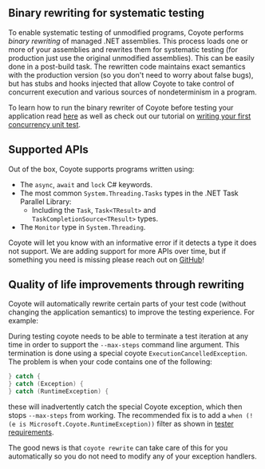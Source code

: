 ## Binary rewriting for systematic testing

To enable systematic testing of unmodified programs, Coyote performs _binary rewriting_ of managed
.NET assemblies. This process loads one or more of your assemblies and rewrites them for systematic
testing (for production just use the original unmodified assemblies). This can be easily done in a
post-build task. The rewritten code maintains exact semantics with the production version (so you
don't need to worry about false bugs), but has stubs and hooks injected that allow Coyote to take
control of concurrent execution and various sources of nondeterminism in a program.

To learn how to run the binary rewriter of Coyote before testing your application read
[here](../tools/rewriting.md) as well as check out our tutorial on [writing your first concurrency
unit test](../tutorials/first-concurrency-unit-test.md).

## Supported APIs

Out of the box, Coyote supports programs written using:

- The `async`, `await` and `lock` C# keywords.
- The most common `System.Threading.Tasks` types in the .NET Task Parallel Library:
  - Including the `Task`, `Task<TResult>` and `TaskCompletionSource<TResult>` types.
- The `Monitor` type in `System.Threading`.

Coyote will let you know with an informative error if it detects a type it does not support. We are
adding support for more APIs over time, but if something you need is missing please reach out on
[GitHub](https://github.com/microsoft/coyote/issues)!

## Quality of life improvements through rewriting

Coyote will automatically rewrite certain parts of your test code (without changing the application semantics) to improve the testing experience. For example:

During testing coyote needs to be able to terminate a test iteration at any time in order to support
the `--max-steps` command line argument. This termination is done using a special coyote
`ExecutionCancelledException`. The problem is when your code contains one of the following:

```c#
} catch {
} catch (Exception) {
} catch (RuntimeException) {
```

these will inadvertently catch the special Coyote exception, which then stops `--max-steps` from
working. The recommended fix is to add a `when (!(e is Microsoft.Coyote.RuntimeException))`
filter as shown in [tester requirements](../tools/tester-requirements.md).

The good news is that `coyote rewrite` can take care of this for you automatically so you do not
need to modify any of your exception handlers.
